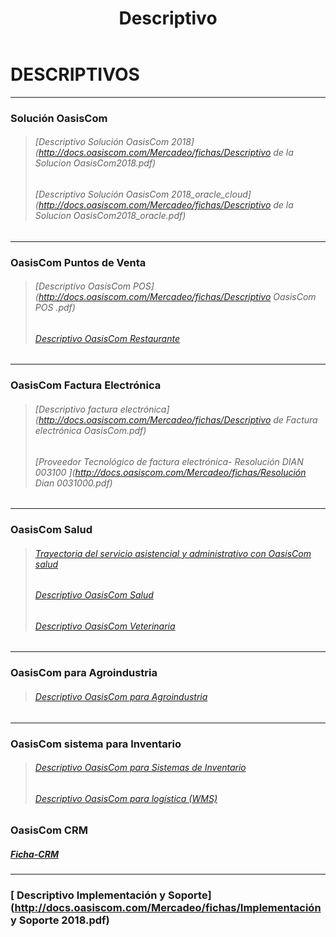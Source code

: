 ﻿---
layout: default
title: Descriptivo
permalink: /Mercadeo/Descriptivo/
editable: si
---

# DESCRIPTIVOS
--------------------------------------------------------
### Solución OasisCom  


>###### [Descriptivo Solución OasisCom 2018](http://docs.oasiscom.com/Mercadeo/fichas/Descriptivo de la Solucion OasisCom2018.pdf)
>###### [Descriptivo Solución OasisCom 2018_oracle_cloud](http://docs.oasiscom.com/Mercadeo/fichas/Descriptivo de la Solucion OasisCom2018_oracle.pdf)


----
### OasisCom Puntos de Venta 
>###### [Descriptivo OasisCom POS](http://docs.oasiscom.com/Mercadeo/fichas/Descriptivo OasisCom POS .pdf)
>###### [Descriptivo OasisCom Restaurante](http://docs.oasiscom.com/Mercadeo/fichas/Descriptivo-OasisCom_restaurante.pdf)
---

### OasisCom Factura Electrónica

>###### [Descriptivo factura electrónica](http://docs.oasiscom.com/Mercadeo/fichas/Descriptivo de Factura electrónica OasisCom.pdf)
>###### [Proveedor Tecnológico de factura electrónica- Resolución DIAN 003100 ](http://docs.oasiscom.com/Mercadeo/fichas/Resolución Dian 0031000.pdf)


---
### OasisCom Salud


>###### [Trayectoria del servicio asistencial y administrativo con OasisCom salud](http://docs.oasiscom.com/Mercadeo/fichas/OasisCom_Salud_flujograma.png)
>###### [Descriptivo OasisCom Salud](http://docs.oasiscom.com/Mercadeo/fichas/Descriptivo_OasisCom_Salud.pdf)
>###### [Descriptivo OasisCom Veterinaria](http://docs.oasiscom.com/Mercadeo/fichas/Descriptivo_OasisCom_veterinaria.pdf)

---

### OasisCom para Agroindustria
>###### [Descriptivo OasisCom para Agroindustria](http://docs.oasiscom.com/Mercadeo/fichas/Descriptivo-OasisCom-para-Agroindustrias.pdf)

---
### OasisCom sistema para Inventario
>###### [Descriptivo OasisCom para Sistemas de Inventario](http://docs.oasiscom.com/Mercadeo/fichas/Descriptivo_OasisCom_sistema-para-inventarios.pdf)
>###### [Descriptivo OasisCom para logística (WMS)](http://docs.oasiscom.com/Mercadeo/fichas/Descriptivo_OasisCom_sistema-WMS-.pdf)


### OasisCom CRM

##### [Ficha-CRM](http://docs.oasiscom.com/Mercadeo/fichas/CRM-ficha.pdf)
---
### [ Descriptivo Implementación y Soporte](http://docs.oasiscom.com/Mercadeo/fichas/Implementación y Soporte 2018.pdf)